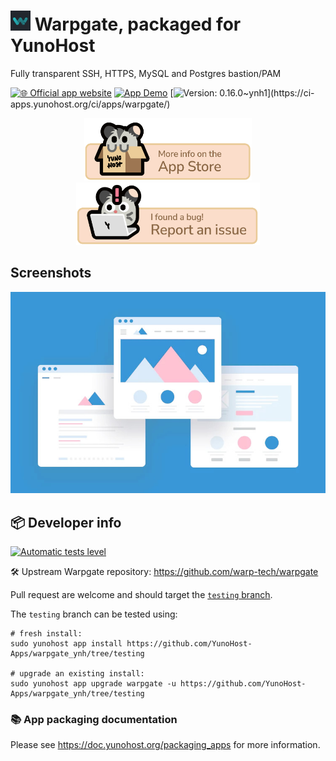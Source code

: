 <!--
N.B.: This README was automatically generated by <https://github.com/YunoHost/apps_tools/blob/main/readme_generator>
It shall NOT be edited by hand.
-->

<h1>
  <img src="https://raw.githubusercontent.com/YunoHost/apps/main/logos/warpgate.png" width="32px" alt="Logo of Warpgate">
  Warpgate, packaged for YunoHost
</h1>

Fully transparent SSH, HTTPS, MySQL and Postgres bastion/PAM

[![🌐 Official app website](https://img.shields.io/badge/Official_app_website-darkgreen?style=for-the-badge)](https://warpgate.null.page/)
[![App Demo](https://img.shields.io/badge/App_Demo-blue?style=for-the-badge)](https://demo.example.com)
[![Version: 0.16.0~ynh1](https://img.shields.io/badge/Version-0.16.0~ynh1-rgb(18,138,11)?style=for-the-badge)](https://ci-apps.yunohost.org/ci/apps/warpgate/)

<div align="center">
<a href="https://apps.yunohost.org/app/warpgate"><img height="100px" src="https://github.com/YunoHost/yunohost-artwork/raw/refs/heads/main/badges/neopossum-badges/badge_more_info_on_the_appstore.svg"/></a>
<a href="https://github.com/YunoHost-Apps/warpgate_ynh/issues"><img height="100px" src="https://github.com/YunoHost/yunohost-artwork/raw/refs/heads/main/badges/neopossum-badges/badge_report_an_issue.svg"/></a>
</div>


## Screenshots
![Screenshot of Warpgate](./doc/screenshots/example.jpg)

## 📦 Developer info

[![Automatic tests level](https://apps.yunohost.org/badge/cilevel/warpgate)](https://ci-apps.yunohost.org/ci/apps/warpgate/)

🛠️ Upstream Warpgate repository: <https://github.com/warp-tech/warpgate>

Pull request are welcome and should target the [`testing` branch](https://github.com/YunoHost-Apps/warpgate_ynh/tree/testing).

The `testing` branch can be tested using:
```
# fresh install:
sudo yunohost app install https://github.com/YunoHost-Apps/warpgate_ynh/tree/testing

# upgrade an existing install:
sudo yunohost app upgrade warpgate -u https://github.com/YunoHost-Apps/warpgate_ynh/tree/testing
```

### 📚 App packaging documentation

Please see <https://doc.yunohost.org/packaging_apps> for more information.